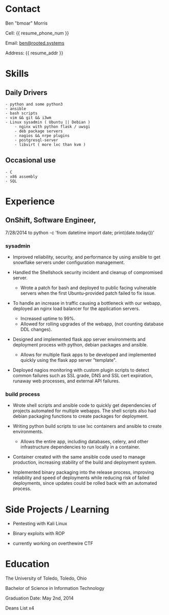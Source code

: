 # Contact
Ben "bmoar" Morris

Cell: {{ resume_phone_num }}

Email: ben@rooted.systems

Address: {{ resume_addr }}

# Skills

## Daily Drivers
    - python and some python3
    - ansible
    - bash scripts
    - vim && git && i3wm
    - Linux sysadmin ( Ubuntu || Debian )
        - nginx with python flask / uwsgi
        - deb package servers
        - nagios && nrpe plugins
        - postgresql-server
        - libvirt ( more lxc than kvm )

## Occasional use
    - C
    - x86 assembly
    - SQL

# Experience

## OnShift, Software Engineer, 
7/28/2014 to python -c 'from datetime import date; print(date.today())'

### sysadmin

- Improved reliability, security, and performance by using
  ansible to get snowflake servers under configuration management.

- Handled the Shellshock security incident and cleanup of compromised
  server. 
    - Wrote a patch for bash and deployed to public facing vulnerable
      servers when the first Ubuntu-provided patch failed to fix issue.

- To handle an increase in traffic causing a bottleneck with our webapp, 
  deployed an nginx load balancer for the application servers.
    - Increased uptime to 99%.
    - Allowed for rolling upgrades of the webapp,
      (not counting database DDL changes).

- Designed and implemented flask app server environments and
  deployment process with python, debian packages and ansible.
    - Allows for multiple flask apps to be developed and
      implemented quickly using the flask app server "template".

- Deployed nagios monitoring with custom plugin scripts to detect
  common failures such as SSL grade, DNS and SSL cert expiration,
  runaway web processes, and external API failures.

### build process

- Wrote shell scripts and ansible code to quickly get dependencies of
  projects automated for multiple webapps. The shell scripts also had
  debian packaging functions to create packages for deployment.

- Writing python build scripts to use lxc containers and ansible to create
  environments.
    - Allows the entire app, including databases, celery, and other 	 	   
      infrastructure dependencies to run locally in a container.

- Container created with the same ansible code used to manage 						   
  production, increasing stability of the build and deployment system.

- Implemented binary packaging into the release process, improving
  reliability and speed of deployments while reducing risk of failed  
  deployments, since updates could be rolled back with an automated 
  process.

# Side Projects / Learning

- Pentesting with Kali Linux

- Binary exploits with ROP

- currently working on overthewire CTF

# Education

The University of Toledo, Toledo, Ohio

Bachelor of Science in Information Technology

Graduation Date: May 2nd, 2014

Deans List x4
